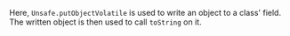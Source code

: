 [//]: # (MAIN: unsafe.Demo)
Here, ```Unsafe.putObjectVolatile``` is used to write an object to a class' field. The written
object is then used to call ```toString``` on it.

